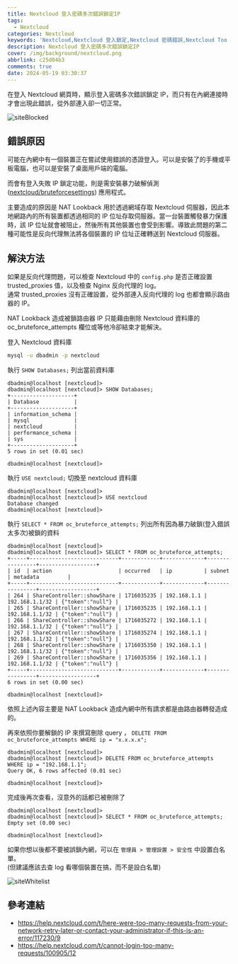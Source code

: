 ```yaml
---
title: Nextcloud 登入密碼多次錯誤鎖定IP
tags:
  - Nextcloud
categories: Nextcloud
keywords: 'Nextcloud,Nextcloud 登入鎖定,Nextcloud 密碼錯誤,Nextcloud Too many auth attempts'
description: Nextcloud 登入密碼多次錯誤鎖定IP
cover: /img/background/nextcloud.png
abbrlink: c25d04b3
comments: true
date: 2024-05-19 03:30:37
---
```



在登入 Nextcloud 網頁時，顯示登入密碼多次錯誤鎖定 IP，而只有在內網連接時才會出現此錯誤，從外部連入卻一切正常。 

![siteBlocked](/img/blogs/c25d04b3/siteIPBlocked.png)


## 錯誤原因

可能在內網中有一個裝置正在嘗試使用錯誤的憑證登入。可以是安裝了的手機或平板電腦，也可以是安裝了桌面用戶端的電腦。  

而會有登入失敗 IP 鎖定功能，則是需安裝暴力破解偵測 ([nextcloud/bruteforcesettings](https://github.com/nextcloud/bruteforcesettings)) 應用程式。  

主要造成的原因是 NAT Lookback 用於透過網域存取 Nextcloud 伺服器，因此本地網路內的所有裝置都透過相同的 IP 位址存取伺服器。當一台裝置觸發暴力保護時，該 IP 位址就會被阻止，然後所有其他裝置也會受到影響。導致此問題的第二種可能性是反向代理無法將各個裝置的 IP 位址正確轉送到 Nextcloud 伺服器。


## 解決方法

如果是反向代理問題，可以檢查 Nextcloud 中的 `config.php` 是否正確設置 trusted_proxies 值，以及檢查 Nginx 反向代理的 log。  
通常 trusted_proxies 沒有正確設置，從外部連入反向代理的 log 也都會顯示路由器的 IP。  

NAT Lookback 造成被鎖路由器 IP 只能藉由刪除 Nextcloud 資料庫的 oc_bruteforce_attempts 欄位或等他冷卻結束才能解決。  

登入 Nextcloud 資料庫  

```bash
mysql -u dbadmin -p nextcloud
```

執行 `SHOW Databases;` 列出當前資料庫  

```
dbadmin@localhost [nextcloud]> 
dbadmin@localhost [nextcloud]> SHOW Databases;
+--------------------+
| Database           |
+--------------------+
| information_schema |
| mysql              |
| nextcloud          |
| performance_schema |
| sys                |
+--------------------+
5 rows in set (0.01 sec)

dbadmin@localhost [nextcloud]> 
```

執行 `USE nextcloud;` 切換至 nextcloud 資料庫  

```
dbadmin@localhost [nextcloud]> 
dbadmin@localhost [nextcloud]> USE nextcloud
Database changed
dbadmin@localhost [nextcloud]> 
```

執行 `SELECT * FROM oc_bruteforce_attempts;` 列出所有因為暴力破鎖(登入錯誤太多次)被鎖的資料  

```
dbadmin@localhost [nextcloud]> 
dbadmin@localhost [nextcloud]> SELECT * FROM oc_bruteforce_attempts;
+-----+----------------------------+------------+-------------+----------------+------------------+
| id  | action                     | occurred   | ip          | subnet         | metadata         |
+-----+----------------------------+------------+-------------+----------------+------------------+
| 264 | ShareController::showShare | 1716035235 | 192.168.1.1 | 192.168.1.1/32 | {"token":"null"} |
| 265 | ShareController::showShare | 1716035235 | 192.168.1.1 | 192.168.1.1/32 | {"token":"null"} |
| 266 | ShareController::showShare | 1716035272 | 192.168.1.1 | 192.168.1.1/32 | {"token":"null"} |
| 267 | ShareController::showShare | 1716035274 | 192.168.1.1 | 192.168.1.1/32 | {"token":"null"} |
| 268 | ShareController::showShare | 1716035350 | 192.168.1.1 | 192.168.1.1/32 | {"token":"null"} |
| 269 | ShareController::showShare | 1716035356 | 192.168.1.1 | 192.168.1.1/32 | {"token":"null"} |
+-----+----------------------------+------------+-------------+----------------+------------------+
6 rows in set (0.00 sec)

dbadmin@localhost [nextcloud]> 
```

依照上述內容主要是 NAT Lookback 造成內網中所有請求都是由路由器轉發造成的。  

再來依照你要解鎖的 IP 來撰寫刪除 query ， `DELETE FROM oc_bruteforce_attempts WHERE ip = "x.x.x.x";`  

```
dbadmin@localhost [nextcloud]> 
dbadmin@localhost [nextcloud]> DELETE FROM oc_bruteforce_attempts WHERE ip = "192.168.1.1";
Query OK, 6 rows affected (0.01 sec)

dbadmin@localhost [nextcloud]> 
```

完成後再次查看，沒意外的話都已被刪除了  

```
dbadmin@localhost [nextcloud]> 
dbadmin@localhost [nextcloud]> SELECT * FROM oc_bruteforce_attempts;
Empty set (0.00 sec)

dbadmin@localhost [nextcloud]> 
```


如果你想以後都不要被誤鎖內網，可以在 `管理員 > 管理設置 > 安全性` 中設置白名單。  
(但建議應該去查 log 看哪個裝置在搞，而不是設白名單)  

![siteWhitelist](/img/blogs/c25d04b3/siteWhitelist.png)


## 參考連結  
* https://help.nextcloud.com/t/here-were-too-many-requests-from-your-network-retry-later-or-contact-your-administrator-if-this-is-an-error/117230/9  
* https://help.nextcloud.com/t/cannot-login-too-many-requests/100905/12